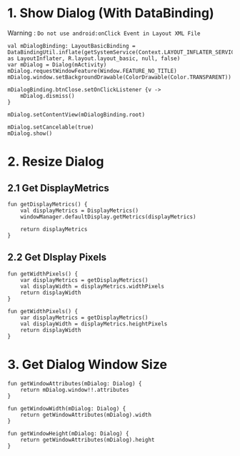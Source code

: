 # 1. Show Dialog (With DataBinding)

Warning : `Do not use android:onClick Event in Layout XML File`

```
val mDialogBinding: LayoutBasicBinding = DataBindingUtil.inflate(getSystemService(Context.LAYOUT_INFLATER_SERVICE) as LayoutInflater, R.layout.layout_basic, null, false)
var mDialog = Dialog(mActivity)
mDialog.requestWindowFeature(Window.FEATURE_NO_TITLE)
mDialog.window.setBackgroundDrawable(ColorDrawable(Color.TRANSPARENT))

mDialogBinding.btnClose.setOnClickListener {v ->
    mDialog.dismiss()
}

mDialog.setContentView(mDialogBinding.root)

mDialog.setCancelable(true)
mDialog.show()
```

# 2. Resize Dialog

## 2.1 Get DisplayMetrics

```
fun getDisplayMetrics() {
    val displayMetrics = DisplayMetrics()
    windowManager.defaultDisplay.getMetrics(displayMetrics)
    
    return displayMetrics
}
```

## 2.2 Get DIsplay Pixels

```
fun getWidthPixels() {
    var displayMetrics = getDisplayMetrics()
    val displayWidth = displayMetrics.widthPixels
    return displayWidth
}

fun getWidthPixels() {
    var displayMetrics = getDisplayMetrics()
    val displayWidth = displayMetrics.heightPixels
    return displayWidth
}
```

# 3. Get Dialog Window Size

```
fun getWindowAttributes(mDialog: Dialog) {
    return mDialog.window!!.attributes
}

fun getWindowWidth(mDialog: Dialog) {
    return getWindowAttributes(mDialog).width
}

fun getWindowHeight(mDialog: Dialog) {
    return getWindowAttributes(mDialog).height
}
```
